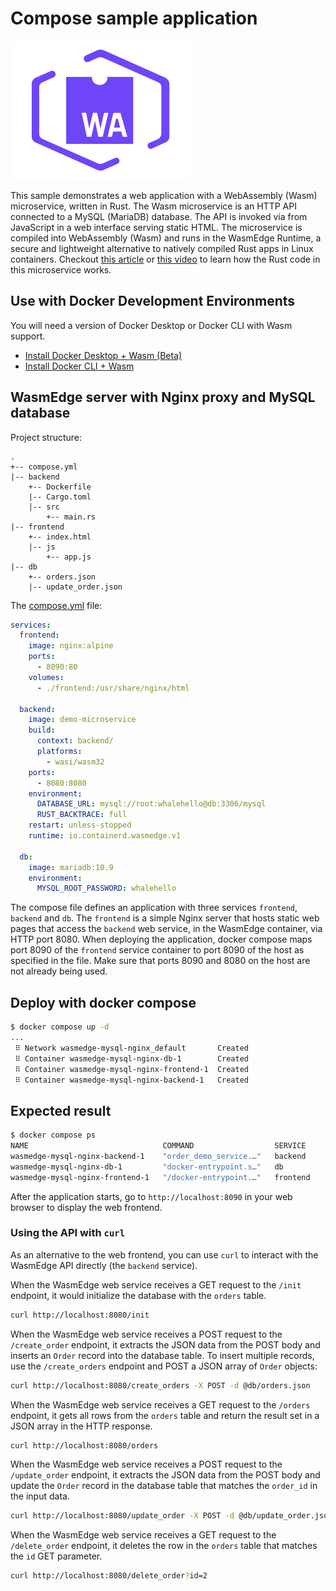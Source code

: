# Compose sample application

![Compatible with Docker+Wasm](../icon_wasm.svg)

This sample demonstrates a web application with a WebAssembly (Wasm) microservice, written in Rust. The Wasm microservice is an HTTP API connected to a MySQL (MariaDB) database. The API is invoked via from JavaScript in a web interface serving static HTML. The microservice is compiled into WebAssembly (Wasm) and runs in the WasmEdge Runtime, a secure and lightweight alternative to natively compiled Rust apps in Linux containers. Checkout [this article](https://blog.logrocket.com/rust-microservices-server-side-webassembly/) or [this video](https://www.youtube.com/watch?v=VSqMPFr7SEs) to learn how the Rust code in this microservice works.

## Use with Docker Development Environments

You will need a version of Docker Desktop or Docker CLI with Wasm support.

* [Install Docker Desktop + Wasm (Beta)](https://docs.docker.com/desktop/wasm/)
* [Install Docker CLI + Wasm](https://github.com/chris-crone/wasm-day-na-22/tree/main/server)

## WasmEdge server with Nginx proxy and MySQL database

Project structure:

```
.
+-- compose.yml
|-- backend
    +-- Dockerfile
    |-- Cargo.toml
    |-- src
        +-- main.rs
|-- frontend
    +-- index.html
    |-- js
        +-- app.js
|-- db
    +-- orders.json
    |-- update_order.json
```

The [compose.yml](compose.yml) file:

```yaml
services:
  frontend:
    image: nginx:alpine
    ports:
      - 8090:80
    volumes:
      - ./frontend:/usr/share/nginx/html

  backend:
    image: demo-microservice
    build:
      context: backend/
      platforms:
        - wasi/wasm32
    ports:
      - 8080:8080
    environment:
      DATABASE_URL: mysql://root:whalehello@db:3306/mysql
      RUST_BACKTRACE: full
    restart: unless-stopped
    runtime: io.containerd.wasmedge.v1

  db:
    image: mariadb:10.9
    environment:
      MYSQL_ROOT_PASSWORD: whalehello
```

The compose file defines an application with three services `frontend`, `backend` and `db`. The `frontend` is a simple Nginx server that hosts static web pages that access the `backend` web service, in the WasmEdge container, via HTTP port 8080. When deploying the application, docker compose maps port 8090 of the `frontend` service container to port 8090 of the host as specified in the file. Make sure that ports 8090 and 8080 on the host are not already being used.

## Deploy with docker compose

```bash
$ docker compose up -d
...
 ⠿ Network wasmedge-mysql-nginx_default       Created
 ⠿ Container wasmedge-mysql-nginx-db-1        Created
 ⠿ Container wasmedge-mysql-nginx-frontend-1  Created
 ⠿ Container wasmedge-mysql-nginx-backend-1   Created
```

## Expected result

```bash
$ docker compose ps
NAME                              COMMAND                  SERVICE             STATUS              PORTS
wasmedge-mysql-nginx-backend-1    "order_demo_service.…"   backend             running             0.0.0.0:8080->8080/tcp, :::8080->8080/tcp
wasmedge-mysql-nginx-db-1         "docker-entrypoint.s…"   db                  running             3306/tcp
wasmedge-mysql-nginx-frontend-1   "/docker-entrypoint.…"   frontend            running             0.0.0.0:8090->80/tcp, :::8090->80/tcp
```

After the application starts, go to `http://localhost:8090` in your web browser to display the web frontend. 

### Using the API with `curl`

As an alternative to the web frontend, you can use `curl` to interact with the WasmEdge API directly (the `backend` service).

When the WasmEdge web service receives a GET request to the `/init` endpoint, it would initialize the database with the `orders` table.

```bash
curl http://localhost:8080/init
```

When the WasmEdge web service receives a POST request to the `/create_order` endpoint, it extracts the JSON data from the POST body and inserts an `Order` record into the database table.
To insert multiple records, use the `/create_orders` endpoint and POST a JSON array of `Order` objects:

```bash
curl http://localhost:8080/create_orders -X POST -d @db/orders.json
```

When the WasmEdge web service receives a GET request to the `/orders` endpoint, it gets all rows from the `orders` table and return the result set in a JSON array in the HTTP response.

```bash
curl http://localhost:8080/orders
```

When the WasmEdge web service receives a POST request to the `/update_order` endpoint, it extracts the JSON data from the POST body and update the `Order` record in the database table that matches the `order_id` in the input data.

```bash
curl http://localhost:8080/update_order -X POST -d @db/update_order.json
```

When the WasmEdge web service receives a GET request to the `/delete_order` endpoint, it deletes the row in the `orders` table that matches the `id` GET parameter.

```bash
curl http://localhost:8080/delete_order?id=2
```

